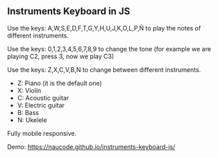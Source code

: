 ## Instruments Keyboard in JS

Use the keys: A,W,S,E,D,F,T,G,Y,H,U,J,K,O,L,P,Ñ to play the notes of different instruments.

Use the keys: 0,1,2,3,4,5,6,7,8,9 to change the tone (for example we are playing C2, press 3, now we play C3)

Use the keys: Z,X,C,V,B,N to change between different instruments.

- Z: Piano (it is the default one)
- X: Violin
- C: Acoustic guitar
- V: Electric guitar
- B: Bass
- N: Ukelele

Fully mobile responsive.

Demo: https://naucode.github.io/instruments-keyboard-js/